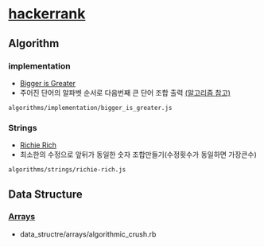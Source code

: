 # [hackerrank](https://www.hackerrank.com)

## Algorithm

### implementation
* [Bigger is Greater](https://www.hackerrank.com/challenges/bigger-is-greater)
* 주어진 단어의 알파벳 순서로 다음번째 큰 단어 조합 출력 [(알고리즘 참고)](https://www.nayuki.io/page/next-lexicographical-permutation-algorithm)
```
algorithms/implementation/bigger_is_greater.js
```

### Strings
* [Richie Rich](https://www.hackerrank.com/challenges/richie-rich)
* 최소한의 수정으로 앞뒤가 동일한 숫자 조합만들기(수정횟수가 동일하면 가장큰수)
```
algorithms/strings/richie-rich.js
```

## Data Structure

### [Arrays](https://www.hackerrank.com/domains/data-structures/arrays)
* data_structre/arrays/algorithmic_crush.rb
